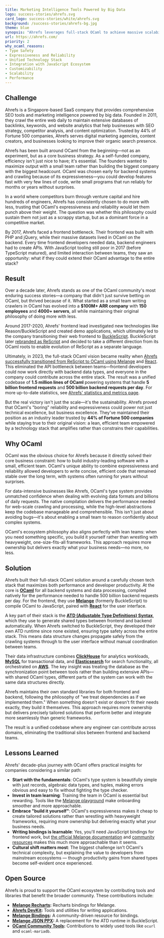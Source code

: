 ```yaml
---
title: Marketing Intelligence Tools Powered by Big Data
logo: success-stories/ahrefs.svg
card_logo: success-stories/white/ahrefs.svg
background: /success-stories/ahrefs-bg.jpg
theme: blue
synopsis: "Ahrefs leverages full-stack OCaml to achieve massive scalability, processing billions of daily requests, running the third biggest web crawler in the world, while maintaining a lean, efficient team."
url: https://ahrefs.com/
priority: 2
why_ocaml_reasons:
- Type Safety
- Expressiveness and Reliability
- Unified Technology Stack
- Integration with JavaScript Ecosystem
- Customizability
- Scalability
- Performance
---
```


## Challenge

Ahrefs is a Singapore-based SaaS company that provides comprehensive SEO tools and marketing intelligence powered by big data. Founded in 2011, they crawl the entire web daily to maintain extensive databases of backlinks, keywords, and website analytics that help businesses with SEO strategy, competitor analysis, and content optimization. Trusted by 44% of Fortune 500 companies, Ahrefs serves digital marketing agencies, content creators, and businesses looking to improve their organic search presence.

Ahrefs has been built around OCaml from the beginning—not as an experiment, but as a core business strategy. As a self-funded company, efficiency isn't just nice to have; it's essential. The founders wanted to maximize output with a small team rather than building the biggest company with the biggest headcount. OCaml was chosen early for backend systems and crawling because of its expressiveness—you could develop features fast with very 
few lines of code, write small programs that run reliably for months or years without surprises.

In a world where competitors burn through venture capital and hire hundreds of engineers, Ahrefs has consistently chosen to do more with less, trusting that OCaml's expressiveness and reliability would let them punch above their weight. The question was whether this philosophy could sustain them not just as a scrappy startup, but as a dominant force in a competitive market.

By 2017, Ahrefs faced a frontend bottleneck. Their frontend was built with PHP and jQuery, while their massive datasets lived in OCaml on the backend. Every time frontend developers needed data, backend engineers had to create APIs. With JavaScript tooling still poor in 2017 (before TypeScript matured), and limited interaction between teams, they saw an opportunity: what if they could extend their OCaml advantage to the entire stack?

## Result

Over a decade later, Ahrefs stands as one of the OCaml community's most enduring success stories—a company that didn't just survive betting on OCaml, but thrived because of it. What started as a small team writing crawlers in OCaml has evolved into a **$100M+ ARR company** with **150 employees** and **4000+ servers**, all while maintaining their original philosophy of doing more with less.

Around 2017-2020, Ahrefs' frontend lead investigated new technologies like Reason/BuckleScript and created demo applications, which ultimately led to the company transitioning their web frontend to [BuckleScript](https://discuss.ocaml.org/t/a-short-history-of-rescript-bucklescript/7222). BuckleScript later [rebranded as ReScript](https://rescript-lang.org/blog/bucklescript-is-rebranding) and decided to take a different direction from its OCaml roots to enable evolution of ReScript as a separate language.

Ultimately, in 2023, the full-stack OCaml vision became reality when [Ahrefs successfully transitioned from ReScript to OCaml using Melange](https://tech.ahrefs.com/ahrefs-is-now-built-with-melange-b14f5ec56df4) and [React](https://tech.ahrefs.com/building-react-server-components-in-ocaml-81c276713f19). This eliminated the API bottleneck between teams—frontend developers could now work directly with backend data types, and everyone in the company could contribute across the entire stack. The result was a unified codebase of **1.5 million lines of OCaml** powering systems that handle **5 billion frontend requests** and **500 billion backend requests per day**. For more up-to-date statistics, see [Ahrefs' statistics and metrics page](https://ahrefs.com/big-data).

But the real victory isn't just the scale—it's the sustainability. Ahrefs proved that OCaml's "boring" reliability and expressiveness could power not just technical excellence, but business excellence. They've maintained their position as an industry leader trusted by **44% of Fortune 500 companies** while staying true to their original vision: a lean, efficient team empowered by a technology stack that amplifies rather than constrains their capabilities.

## Why OCaml

OCaml was the obvious choice for Ahrefs because it directly solved their core business constraint: how to build industry-leading software with a small, efficient team. OCaml's unique ability to combine expressiveness and reliability allowed developers to write concise, efficient code that remained stable over the long term, with systems often running for years without surprises. 

For data-intensive businesses like Ahrefs, OCaml's type system provides unmatched confidence when dealing with evolving data formats and billions of daily requests. The native compilation delivers the performance needed for web-scale crawling and processing, while the high-level abstractions keep the codebase manageable and comprehensible. This isn't just about avoiding bugs—it's about enabling a small team to reason confidently about complex systems.

OCaml's ecosystem philosophy also aligns perfectly with lean teams: when you need something specific, you build it yourself rather than wrestling with heavyweight, one-size-fits-all frameworks. This approach requires more ownership but delivers exactly what your business needs—no more, no less.

## Solution

Ahrefs built their full-stack OCaml solution around a carefully chosen tech stack that maximizes both performance and developer productivity. At the core is **[OCaml](https://ocaml.org/)** for all backend systems and data processing, compiled natively for the performance needed to handle 500 billion backend requests per day. For the frontend, they use **[Melange](https://melange.re/)** (formerly BuckleScript) to compile OCaml to JavaScript, paired with **[React](https://react.dev/)** for the user interface.

A key part of their stack is the **[ATD (Adjustable Type Definitions) Syntax](https://github.com/ahrefs/atd)**, which they use to generate shared types between frontend and backend automatically. When Ahrefs switched to BuckleScript, they developed their own ATD runtime since none existed, ensuring type safety across the entire stack. This means data structure changes propagate safely from the crawling systems through to the user interface without manual coordination between teams.

Their data infrastructure combines **[ClickHouse](https://clickhouse.com/)** for analytics workloads, **[MySQL](https://www.mysql.com/)** for transactional data, and **[Elasticsearch](https://www.elastic.co/)** for search functionality, all orchestrated on **[AWS](https://aws.amazon.com/)**. The key insight was treating the database as the synchronization point between tools rather than building extensive APIs—with shared OCaml types, different parts of the system can work with the same data structures directly.

Ahrefs maintains their own standard libraries for both frontend and backend, following the philosophy of "we treat dependencies as if we implemented them." When something doesn't exist or doesn't fit their needs exactly, they build it themselves. This approach requires more ownership but delivers precisely tailored solutions that perform better and integrate more seamlessly than generic frameworks.

The result is a unified codebase where any engineer can contribute across domains, eliminating the traditional silos between frontend and backend teams.

## Lessons Learned

Ahrefs' decade-plus journey with OCaml offers practical insights for companies considering a similar path:

* **Start with the fundamentals**: OCaml's type system is beautifully simple with just records, algebraic data types, and tuples, making errors obvious and easy to fix without fighting the type checker.
* **Invest in team learning**: Training the team in OCaml is essential but rewarding. Tools like the [Melange playground](https://melange.re/v5.0.0/playground) make onboarding smoother and more approachable.
* **Embrace "build it yourself"**: OCaml's expressiveness makes it cheap to create tailored solutions rather than wrestling with heavyweight frameworks, requiring more ownership but delivering exactly what your business needs.
* **Writing bindings is learnable**: Yes, you'll need JavaScript bindings for frontend work, but [the official Melange documentation](https://melange.re/) and [community resources](https://github.com/melange-community/bindings) makes this much more approachable than it seems.
* **Cultural shift matters most**: The biggest challenge isn't OCaml's technical complexity, but explaining the value to developers from mainstream ecosystems — though productivity gains from shared types become self-evident once experienced.

## Open Source

Ahrefs is proud to support the OCaml ecosystem by contributing tools and libraries that benefit the broader community. These contributions include:

- **[Melange Recharts](https://github.com/ahrefs/melange-recharts):** Recharts bindings for Melange.
- **[Ahrefs DevKit](https://github.com/ahrefs/devkit):** Tools and utilities for writing applications.
- **[Melange Bindings](https://github.com/melange-community/bindings):** A community-driven resource for bindings.
- **[Melange JSON PPX](https://github.com/ahrefs/melange-json-ppx):** A replacement for the ATD runtime in BuckleScript.
- **[OCaml Community Tools](https://github.com/ocaml-community):** Contributions to widely used tools like `ocurl` and `ocaml-mariadb`.
